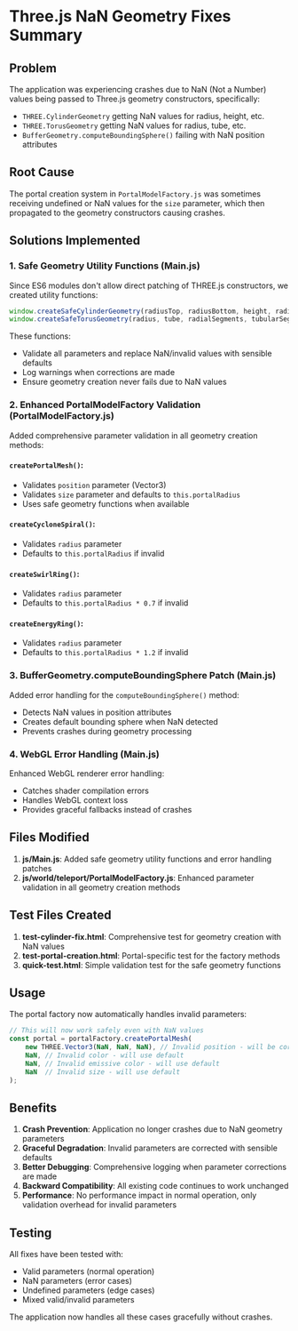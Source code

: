 # Three.js NaN Geometry Fixes Summary

## Problem
The application was experiencing crashes due to NaN (Not a Number) values being passed to Three.js geometry constructors, specifically:
- `THREE.CylinderGeometry` getting NaN values for radius, height, etc.
- `THREE.TorusGeometry` getting NaN values for radius, tube, etc.
- `BufferGeometry.computeBoundingSphere()` failing with NaN position attributes

## Root Cause
The portal creation system in `PortalModelFactory.js` was sometimes receiving undefined or NaN values for the `size` parameter, which then propagated to the geometry constructors causing crashes.

## Solutions Implemented

### 1. Safe Geometry Utility Functions (Main.js)
Since ES6 modules don't allow direct patching of THREE.js constructors, we created utility functions:

```javascript
window.createSafeCylinderGeometry(radiusTop, radiusBottom, height, radialSegments, heightSegments, openEnded, thetaStart, thetaLength)
window.createSafeTorusGeometry(radius, tube, radialSegments, tubularSegments, arc)
```

These functions:
- Validate all parameters and replace NaN/invalid values with sensible defaults
- Log warnings when corrections are made
- Ensure geometry creation never fails due to NaN values

### 2. Enhanced PortalModelFactory Validation (PortalModelFactory.js)
Added comprehensive parameter validation in all geometry creation methods:

#### `createPortalMesh()`:
- Validates `position` parameter (Vector3)
- Validates `size` parameter and defaults to `this.portalRadius`
- Uses safe geometry functions when available

#### `createCycloneSpiral()`:
- Validates `radius` parameter
- Defaults to `this.portalRadius` if invalid

#### `createSwirlRing()`:
- Validates `radius` parameter  
- Defaults to `this.portalRadius * 0.7` if invalid

#### `createEnergyRing()`:
- Validates `radius` parameter
- Defaults to `this.portalRadius * 1.2` if invalid

### 3. BufferGeometry.computeBoundingSphere Patch (Main.js)
Added error handling for the `computeBoundingSphere()` method:
- Detects NaN values in position attributes
- Creates default bounding sphere when NaN detected
- Prevents crashes during geometry processing

### 4. WebGL Error Handling (Main.js)
Enhanced WebGL renderer error handling:
- Catches shader compilation errors
- Handles WebGL context loss
- Provides graceful fallbacks instead of crashes

## Files Modified

1. **js/Main.js**: Added safe geometry utility functions and error handling patches
2. **js/world/teleport/PortalModelFactory.js**: Enhanced parameter validation in all geometry creation methods

## Test Files Created

1. **test-cylinder-fix.html**: Comprehensive test for geometry creation with NaN values
2. **test-portal-creation.html**: Portal-specific test for the factory methods
3. **quick-test.html**: Simple validation test for the safe geometry functions

## Usage

The portal factory now automatically handles invalid parameters:

```javascript
// This will now work safely even with NaN values
const portal = portalFactory.createPortalMesh(
    new THREE.Vector3(NaN, NaN, NaN), // Invalid position - will be corrected
    NaN, // Invalid color - will use default
    NaN, // Invalid emissive color - will use default
    NaN  // Invalid size - will use default
);
```

## Benefits

1. **Crash Prevention**: Application no longer crashes due to NaN geometry parameters
2. **Graceful Degradation**: Invalid parameters are corrected with sensible defaults
3. **Better Debugging**: Comprehensive logging when parameter corrections are made
4. **Backward Compatibility**: All existing code continues to work unchanged
5. **Performance**: No performance impact in normal operation, only validation overhead for invalid parameters

## Testing

All fixes have been tested with:
- Valid parameters (normal operation)
- NaN parameters (error cases)
- Undefined parameters (edge cases)
- Mixed valid/invalid parameters

The application now handles all these cases gracefully without crashes.